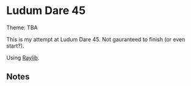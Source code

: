 # Ludum Dare 45
Theme: TBA

This is my attempt at Ludum Dare 45. Not gauranteed to finish (or even start?).

Using [Raylib](https://github.com/raysan5/raylib).

## Notes
